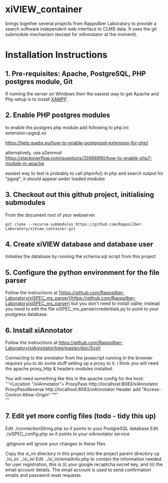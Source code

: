 # xiVIEW_container

brings together several projects from Rappsilber Laboratory to provide a search software independent web interface to CLMS data. It uses the git submodule mechanism (except for xiAnnotator at the moment).

# Installation Instructions


## 1. Pre-requisites: Apache, PostgreSQL, PHP postgres module, Git

If running the server on Windows then the easiest way to get Apache and Php setup is to install [XAMPP](https://www.apachefriends.org/download.html).


## 2. Enable PHP postgres modules

to enable the postgres php module add following to php.ini:
extension=pgsql.so

https://help.guebs.eu/how-to-enable-postgresql-extension-for-php/

alternatively, use a2enmod  https://stackoverflow.com/questions/35988990/how-to-enable-php7-module-in-apache

easiest way to test is probably to call phpinfo() in php and search output for "pgsql", it should appear under loaded modules


## 3. Checkout out this github project, initialising submodules

From the document root of your webserver
      
`git clone --recurse-submodules https://github.com/Rappsilber-Laboratory/xiView_container.git
`

## 4. Create xiVIEW database and database user

Initialise the database by running the schema.sql script from this project

## 5. Configure the python environment for the file parser

Follow the instructions at [https://github.com/Rappsilber-Laboratory/xiSPEC_ms_parser](https://github.com/Rappsilber-Laboratory/xiSPEC_ms_parser) but you don't need to install sqlite; instead you need to edit the file xiSPEC_ms_parser/credentials.py to point to your postgress database.

## 6. Install xiAnnotator

Follow the instructions at  https://github.com/Rappsilber-Laboratory/xiAnnotator/tree/master/doc/SysV

Connecting to the annotator from the javascript running in the browser requires you to do some stuff setting up a proxy to it.
I think you will need the apache proxy_http & headers modules installed.

You will need something like this in the apache config for the host:
'''<Location "/xiAnnotator">
   ProxyPass http://localhost:8083/xiAnnotator
   ProxyPassReverse http://localhost:8083/xiAnnotator
   Header add "Access-Control-Allow-Origin" "*"
</Location>  
'''

## 7. Edit yet more config files (todo - tidy this up)

Edit ./connectionString.php so it points to your PostgreSQL database
Edit ./xiSPEC_config.php so it points to your xiAnnotator service

.gitignore will ignore your changes to these files

Copy the xi_ini directory in this project into the project parent directory
cp ./xi_ini ../xi_ini
Edit ../xi_ini/emailInfo.php to contain the information needed for user registration, this is (i) your google recaptcha secret key, and (ii) the email account details.
The email account is used to send confirmation emails and password reset requests.
